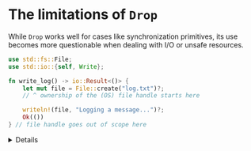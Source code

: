 # The limitations of `Drop`

While `Drop` works well for cases like synchronization primitives, its use
becomes more questionable when dealing with I/O or unsafe resources.

```rust
use std::fs::File;
use std::io::{self, Write};

fn write_log() -> io::Result<()> {
    let mut file = File::create("log.txt")?;
    // ^ ownership of the (OS) file handle starts here

    writeln!(file, "Logging a message...")?;
    Ok(())
} // file handle goes out of scope here
```

<details>

- In the earlier example, our `File` resource owns a file handle provided by the
  operating system. (TODO: be careful in wording: earlier is ambiguous here. Better use "above".)

  [As stated in the documentation](https://doc.rust-lang.org/std/fs/struct.File.html):

  > Files are automatically closed when they go out of scope. Errors detected on
  > closing are ignored by the implementation of Drop.

- This highlights a key limitation of the `Drop` trait: it cannot propagate
  errors to the caller. In other words, fallible cleanup logic cannot be handled
  by the code using the `File`.

  This becomes clear when looking at the
  [definition of the `Drop` trait](https://doc.rust-lang.org/std/ops/trait.Drop.html):

  ```rust
  trait Drop {
      fn drop(&mut self);
  }
  ```

  Since `drop` does not return a `Result`, any error that occurs during cleanup
  cannot be surfaced or recovered from. This is by design: `drop` is invoked
  automatically when a value is popped off the stack during unwinding, leaving
  no opportunity for error handling.

  TODO: apply feedback:

  ```
  This last sentence suggests that there was no other design choice because of unwinding.
  That's not true: in C++, for example, one can throw an exception from a destructor while uwinding
  because of another exception. Throwing from a destructor is messy and error-prone
  (and pretty much every style guide tells you not to do it),
  however that is an existence proof that Rust's design choice here was not entirely forced.
  It is a good pragmatic choice for sure, but not the only one possible.

  I'd suggest to rewrite this sentence in a way that talks about infallibility
  of drop as a pragmatic design choice to keep the complexity of error handling under control
  (not as the only possible choice).
  ```

- One workaround is to panic inside `drop` when a failure occurs. However, this
  is risky—if a panic happens while the stack is already unwinding, the program
  will abort immediately, and remaining resources will not be cleaned up.
  (TODO: be careful in wording and context. E.g. here it is about external resources)

  While panicking in `drop` can serve certain purposes (see
  [the next chapter on "drop bombs"](./drop_bomb.md)), it should be used
  sparingly and with full awareness of the consequences.

- Another drawback of `drop` is that its execution is implicit and
  non-deterministic in terms of timing. You cannot control _when_ a value is
  dropped. And in fact as discussed in previous slide it might never even run at
  all, leaving the external resource in an undefined state.

  (TODO: non-deterministic is incorrect here, fix wording and description)

  (TODO: be careful with wording 'you cannot control'. As you can control, by impl drop)

  This matters particularly for I/O: normally you might set a timeout on
  blocking operations, but when I/O occurs in a `drop` implementation, you have
  no way to enforce such constraints.

  Returning to the `File` example: if the file handle hangs during close (e.g.,
  due to OS-level buffering or locking), the drop operation could block
  indefinitely. Since the call to `drop` happens implicitly and outside your
  control, there's no way to apply a timeout or fallback mechanism.

  TODO: apply feedback

  ```
  I see what you mean. I'd suggest to first say that drop is special because it terminates
  the object lifetime, so it is inherently a "one-shot" API.
  That has consequences: things like caller-driven timeouts or retries
  simply don't make sense - there's no object anymore after the first
  call. (Emphasizing caller-driven is important)

  This equally applies to all APIs that consume the object by value.

  The fact that drop is usually called implicitly though is not important
  here. For one, we can call it explicitly (std::mem::drop()); but if that
  wasn't available, we could have wrapped the object with drop in an
  Option, and then trigger drop by assigning None.
  ```

- For smart pointers and synchronization primitives, none of these drawbacks
  matter, since the operations are nearly instant and a program panic does not
  cause undefined behavior. The poisoned state disappears along with the
  termination of the program.

  (TODO: apply feedback:
    Note that the chapter does not discuss poisoned mutexes
    at the moment (I'm requesting that to be added in my comments above)

- For use cases such as I/O or FFI, it may be preferable to let the user clean
  up resources explicitly using a close function.

  However, this approach cannot be enforced at the type level. If explicit
  cleanup is part of your API contract, you might choose to panic in drop when
  the resource has not been properly closed. This can help catch contract
  violations at runtime.

  This is one situation where drop bombs are useful, which we will discuss next.

</details>
